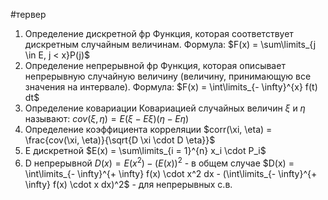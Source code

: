#тервер 
1. Определение дискретной фр
	Функция, которая соответствует дискретным случайным величинам. Формула: $F(x) = \sum\limits_{j \in E, j < x}P(j)$
2. Определение непрерывной фр
	Функция, которая описывает непрерывную случайную величину (величину, принимающую все значения на интервале). Формула: $F(x) = \int\limits_{- \infty}^{x} f(t) dt$
3. Определение ковариации
	Ковариацией случайных величин $\xi$ и $\eta$ называют: $cov(\xi, \eta) = E(\xi - E\xi)(\eta - E\eta)$
4. Определение коэффициента корреляции
	$corr(\xi, \eta) = \frac{cov(\xi, \eta)}{\sqrt{D \xi \cdot D \eta}}$
5. E дискретной
	$E(x) = \sum\limits_{i = 1}^{n} x_i \cdot P_i$
6. D непрерывной
	$D(x) = E(x^2) - (E(x))^2$ - в общем случае
	$D(x) = \int\limits_{- \infty}^{+ \infty} f(x) \cdot x^2 dx - (\int\limits_{- \infty}^{+ \infty} f(x) \cdot x dx)^2$ - для непрерывных с.в.